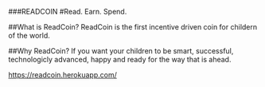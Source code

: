 ###READCOIN
#Read. Earn. Spend.

##What is ReadCoin?
ReadCoin is the first incentive driven coin for childern of the world.

##Why ReadCoin?
If you want your children to be smart, successful, technologicly advanced, happy and ready for the way that is ahead.


https://readcoin.herokuapp.com/
